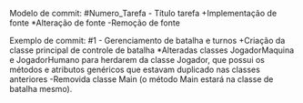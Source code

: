 Modelo de commit:
#Numero_Tarefa - Título tarefa
+Implementação de fonte
*Alteração de fonte
-Remoção de fonte

Exemplo de commit:
#1 - Gerenciamento de batalha e turnos
+Criação da classe principal de controle de batalha
*Alteradas classes JogadorMaquina e JogadorHumano para herdarem da classe Jogador, que possui os métodos e atributos genéricos que estavam duplicado nas classes anteriores
-Removida classe Main (o método Main estará na classe de batalha mesmo).
